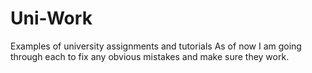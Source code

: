 # Uni-Work
Examples of university assignments and tutorials
As of now I am going through each to fix any obvious mistakes and make sure they work.
